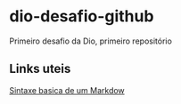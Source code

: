 # dio-desafio-github
Primeiro desafio da Dio, primeiro repositório


## Links uteis

[Sintaxe basica de um Markdow](https://www.markdownguide.org/basic-syntax/)
